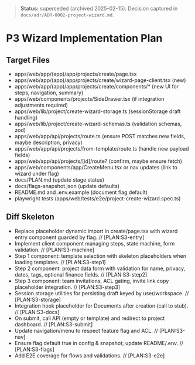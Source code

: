 > **Status:** superseded (archived 2025-02-15). Decision captured in `docs/adr/ADR-0002-project-wizard.md`.

# P3 Wizard Implementation Plan

## Target Files

- apps/web/app/(app)/app/projects/create/page.tsx
- apps/web/app/(app)/app/projects/create/wizard-page-client.tsx (new)
- apps/web/app/(app)/app/projects/create/components/* (new UI for steps, navigation, summary)
- apps/web/components/projects/SideDrawer.tsx (if integration adjustments required)
- apps/web/lib/project/create-wizard-storage.ts (sessionStorage draft handling)
- apps/web/lib/project/create-wizard-schemas.ts (validation schemas, zod)
- apps/web/app/api/projects/route.ts (ensure POST matches new fields, maybe description, privacy)
- apps/web/app/api/projects/from-template/route.ts (handle new payload fields)
- apps/web/app/api/projects/[id]/route? (confirm, maybe ensure fetch)
- apps/web/components/app/CreateMenu.tsx or nav updates (link to wizard under flag)
- docs/PLAN.md (update stage status)
- docs/flags-snapshot.json (update defaults)
- README.md and .env.example (document flag default)
- playwright tests (apps/web/tests/e2e/project-create-wizard.spec.ts)

## Diff Skeleton

- Replace placeholder dynamic import in create/page.tsx with wizard entry component guarded by flag. // [PLAN:S3-entry]
- Implement client component managing steps, state machine, form validation. // [PLAN:S3-machine]
- Step 1 component: template selection with skeleton placeholders when loading templates. // [PLAN:S3-step1]
- Step 2 component: project data form with validation for name, privacy, dates, tags, optional finance fields. // [PLAN:S3-step2]
- Step 3 component: team invitations, ACL gating, invite link copy placeholder integration. // [PLAN:S3-step3]
- Session storage utilities for persisting draft keyed by user/workspace. // [PLAN:S3-storage]
- Integration hook placeholder for Documents after creation (call to stub). // [PLAN:S3-docs]
- On submit, call API (empty or template) and redirect to project dashboard. // [PLAN:S3-submit]
- Update navigation/menu to respect feature flag and ACL. // [PLAN:S3-nav]
- Ensure flag default true in config & snapshot; update README/.env. // [PLAN:S3-flags]
- Add E2E coverage for flows and validations. // [PLAN:S3-e2e]
